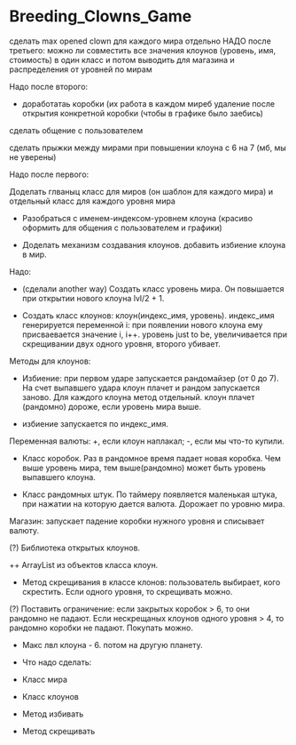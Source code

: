 # Breeding_Clowns_Game 
сделать max opened clown для каждого мира отдельно
НАДО после третьего:
можно ли совместить все значения клоунов (уровень, имя, стоимость) в один класс и потом выводить для магазина и распределения от уровней по мирам


Надо после второго:

+ доработатаь коробки (их работа в каждом миреб удаление после открытия конкретной коробки (чтобы в графике было заебись)

сделать общение с пользователем

сделать прыжки между мирами при повышении клоуна с 6 на 7 (мб, мы не уверены)



Надо после первого:

Доделать глваныц класс для миров (он шаблон для каждого мира) и отдельный класс для каждого уровня мира 

+ Разобраться с именем-индексом-уровнем клоуна
(красиво оформить для общения с пользователем и графики)

+ Доделать механизм создавания клоунов. добавить избиение клоуна в мир.



Надо:

+ (сделали another way) Создать класс уровень мира. Он повышается при открытии нового клоуна lvl/2 + 1.

+ Создать класс клоунов: клоун(индекс_имя, уровень). индекс_имя генерируется переменной i: при появлении нового клоуна ему присваевается значение i, i++. уровень just to be, увеличивается при скрещивании двух одного уровня, второго убивает. 

Методы для клоунов: 

+ Избиение: при первом ударе запускается рандомайзер (от 0 до 7). На счет выпавшего удара клоун плачет и рандом запускается заново. Для каждого клоуна метод отдельный. клоун плачет (рандомно) дороже, если уровень мира выше. 

+ избиение запускается по индекс_имя. 

Переменная валюты: +, если клоун наплакал; -, если мы что-то купили. 


+ Класс коробок. Раз в рандомное время падает новая коробка. Чем выше уровень мира, тем выше(рандомно) может быть уровень выпавшего клоуна. 

+ Класс рандомных штук. По таймеру появляется маленькая штука, при нажатии на которую дается валюта. Дорожает по уровню мира. 

Магазин: запускает падение коробки нужного уровня и списывает валюту. 

(?) Библиотека открытых клоунов. 

++ ArrayList из объектов класса клоун. 


+ Метод скрещивания в классе клонов: пользователь выбирает, кого скрестить. Если одного уровня, то скрещивать можно. 

(?) Поставить ограничение: если закрытых коробок > 6, то они рандомно не падают. Если нескрещаных клоунов одного уровня > 4, то рандомно коробки не падают. Покупать можно. 

+ Макс лвл клоуна - 6. потом на другую планету. 

+ Что надо сделать: 

+ Класс мира 

+ Класс клоунов 

+ Метод избивать 

+ Метод скрещивать 
